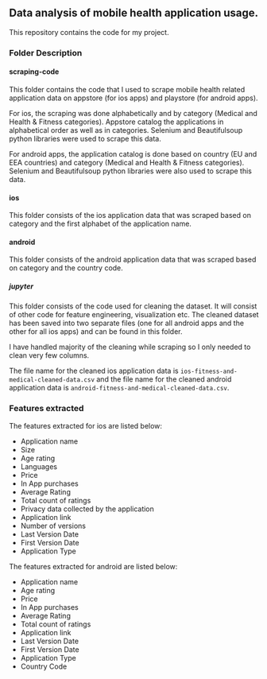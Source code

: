 ## Data analysis of mobile health application usage.

This repository contains the code for my project.


###  Folder Description

#### scraping-code

This folder contains the code that I used to scrape mobile health related application data on appstore (for ios apps) and playstore (for android apps). 

For ios, the scraping was done alphabetically and by category (Medical and Health & Fitness categories). Appstore catalog the applications in alphabetical order as well as in categories. Selenium and Beautifulsoup python libraries were used to scrape this data.

For android apps, the application catalog is done based on country (EU and EEA countries) and category (Medical and Health & Fitness categories). Selenium and Beautifulsoup python libraries were also used to scrape this data.

#### ios

This folder consists of the ios application data that was scraped based on category and the first alphabet of the application name.


#### android

This folder consists of the android application data that was scraped based on category and the country code.


##### jupyter

This folder consists of the code used for cleaning the dataset. It will consist of other code for feature engineering, visualization etc. The cleaned dataset has been saved into two separate files (one for all android apps and the other for all ios apps) and can be found in this folder.

I have handled majority of the cleaning while scraping so I only needed to clean very few columns.

The file name for the cleaned ios application data is `ios-fitness-and-medical-cleaned-data.csv` and the file name for the cleaned android application data is `android-fitness-and-medical-cleaned-data.csv`.


### Features extracted

The features extracted for ios are listed below:

- Application name
- Size
- Age rating
- Languages
- Price
- In App purchases
- Average Rating
- Total count of ratings
- Privacy data collected by the application
- Application link
- Number of versions
- Last Version Date
- First Version Date
- Application Type



The features extracted for android are listed below:

- Application name
- Age rating
- Price
- In App purchases
- Average Rating
- Total count of ratings
- Application link
- Last Version Date
- First Version Date
- Application Type
- Country Code